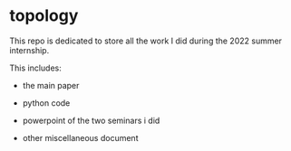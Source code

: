 # topology

This repo is dedicated to store all the work I did during the 2022 summer internship. 

This includes: 

- the main paper

- python code
  
- powerpoint of the two seminars i did

- other miscellaneous document
